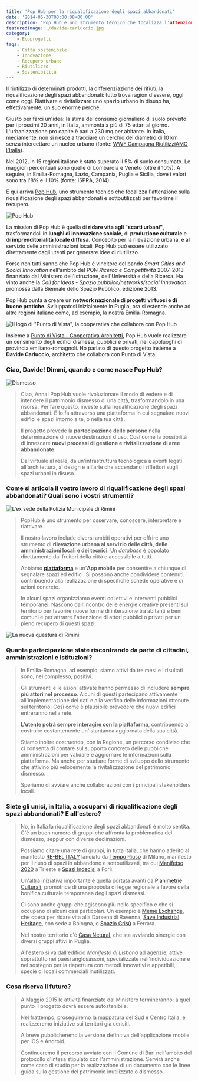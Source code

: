 ```yaml
---
title: 'Pop Hub per la riqualificazione degli spazi abbandonati'
date: '2014-05-30T00:00:08+00:00'
description: 'Pop Hub è uno strumento tecnico che focalizza l'attenzione sulla riqualificazione degli spazi abbandonati e sottoutilizzati per favorire il loro recupero.'
featuredImage: ./davide-carluccio.jpg
category:
    - Ecoprogetti
tags:
    - Città sostenibile
    - Innovazione
    - Recupero urbano
    - Riutilizzo
    - Sostenibilità
---
```


Il riutilizzo di determinati prodotti, la differenziazione dei rifiuti, la riqualificazione degli spazi abbandonati: tutto trova ragion d'essere, oggi come oggi.
Riattivare e rivitalizzare uno spazio urbano in disuso ha, effettivamente, un suo enorme perché.

Giusto per farci un'idea: la stima del consumo giornaliero di suolo previsto per i prossimi 20 anni, in Italia, ammonta a più di 75 ettari al giorno. L'urbanizzazione pro capite è pari a 230 mq per abitante.
In Italia, mediamente, non si riesce a tracciare un cerchio del diametro di 10 km senza intercettare un nucleo urbano (fonte: [WWF Campagna RiutilizziAMO l'Italia](http://www.wwf.it/404error.cfm)).

Nel 2012, in 15 regioni italiane è stato superato il 5% di suolo consumato. Le maggiori percentuali sono quelle di Lombardia e Veneto (oltre il 10%). A seguire, in Emilia-Romagna, Lazio, Campania, Puglia e Sicilia, dove i valori sono tra l'8% e il 10% (fonte: ISPRA, 2014).

E qui arriva [Pop Hub](http://www.pophub.it), uno strumento tecnico che focalizza l'attenzione sulla riqualificazione degli spazi abbandonati e sottoutilizzati per favorirne il recupero.

![Pop Hub](./logo-pop.jpg)

La mission di Pop Hub è quella di **ridare vita agli "scarti urbani"**, trasformandoli in **luoghi di innovazione sociale**, di **produzione culturale** e di **imprenditorialità locale diffusa**.
Concepito per la rilevazione urbana, e al servizio delle amministrazioni locali, Pop Hub può essere utilizzato direttamente dagli utenti per generare idee di riutilizzo.

Forse non tutti sanno che Pop Hub è vincitore del bando *Smart Cities and Social Innovation* nell'ambito del PON *Ricerca e Competitività* 2007-2013 finanziato dal Ministero dell'Istruzione, dell'Università e della Ricerca.
Ha vinto anche la *Call for Ideas - Spazio pubblico/networks/social Innovation* promossa dalla Biennale dello Spazio Pubblico, edizione 2013.

Pop Hub punta a creare un **network nazionale di progetti virtuosi e di buone pratiche**. Sviluppatosi inizialmente in Puglia, ora si estende anche ad altre regioni italiane come, ad esempio, la nostra Emilia-Romagna.

![Il logo di "Punto di Vista", la cooperativa che collabora con Pop Hub](./logo-punto.jpg)

Insieme a [Punto di Vista - Cooperativa Architetti](http://www.puntodivista.eu), Pop Hub vuole realizzare un censimento degli edifici dismessi, pubblici e privati, nei capoluoghi di provincia emiliano-romagnoli.
Ho parlato di questo progetto insieme a **Davide Carluccio**, architetto che collabora con Punto di Vista.

### Ciao, Davide! Dimmi, quando e come nasce Pop Hub?

![Dismesso](./dismesso.jpg)

> Ciao, Anna! Pop Hub vuole rivoluzionare il modo di vedere e di intendere il patrimonio dismesso di una città, trasformandolo in una risorsa. Per fare questo, investe sulla riqualificazione degli spazi abbandonati. E lo fa attraverso una piattaforma in cui segnalare nuovi edifici e spazi intorno a te, o nella tua città.
>
> Il progetto prevede la **partecipazione delle persone** nella determinazione di nuove destinazioni d'uso. Così come la possibilità di innescare **nuovi processi di gestione e rivitalizzazione di aree abbandonate**.
>
> Dal virtuale al reale, da un'infrastruttura tecnologica a eventi legati all'architettura, al design e all'arte che accendano i riflettori sugli spazi urbani in disuso.

### Come si articola il vostro lavoro di riqualificazione degli spazi abbandonati? Quali sono i vostri strumenti?

![L'ex sede della Polizia Municipale di Rimini](./ex-sede-polizia.jpg)

> PopHub è uno strumento per osservare, conoscere, interpretare e riattivare.
>
> Il nostro lavoro include diversi ambiti operativi per offrire uno strumento di **rilevazione urbana al servizio delle città, delle amministrazioni locali e dei tecnici**. Un *database* è popolato direttamente dai fruitori della città e accessibile a tutti.
>
> Abbiamo **[piattaforma](http://www.pophub.it)** e un'**App mobile** per consentire a chiunque di segnalare spazi ed edifici. Si possono anche condividere contenuti, contribuendo alla realizzazione di specifiche schede operative e di azioni concrete.
>
> In alcuni spazi organizziamo eventi collettivi e interventi pubblici temporanei. Nascono dall'incontro delle energie creative presenti sul territorio per favorire nuove forme di interazione tra abitanti e beni comuni e per attrarre l'attenzione di attori pubblici o privati per un pieno recupero di questi spazi.

![La nuova questura di Rimini](./questura-rimini.jpg)

### Quanta partecipazione state riscontrando da parte di cittadini, amministrazioni e istituzioni?

> In Emilia-Romagna, ad esempio, siamo attivi da tre mesi e i risultati sono, nel complesso, positivi.
>
> Gli strumenti e le azioni attivate hanno permesso di includere **sempre più attori nel processo**. Alcuni di questi partecipano attivamente all'implementazione dei dati e alla verifica delle informazioni ottenute sul territorio. Così come è plausibile prevedere che nuovi edifici entreranno nella rete.
>
> **L'utente potrà sempre interagire con la piattaforma**, contribuendo a costruire costantemente un'istantanea aggiornata della sua città.
>
> Stiamo inoltre costruendo, con la Regione, un percorso condiviso che ci consenta di contare sul supporto concreto delle pubbliche amministrazioni per validare e aggiornare le informazioni sulla piattaforma. Ma anche per studiare forme di sviluppo dello strumento che attivino più velocemente la rivitalizzazione del patrimonio dismesso.
>
> Speriamo di avviare anche collaborazioni con i principali stakeholders locali.

### Siete gli unici, in Italia, a occuparvi di riqualificazione degli spazi abbandonati? E all'estero?

> No, in Italia la riqualificazione degli spazi abbandonati è molto sentita. C'è un buon numero di gruppi che affronta la problematica del dismesso, seppur con diverse declinazioni.
>
> Possiamo citare una rete di gruppi, in tutta Italia, che hanno aderito al manifesto [RE-BEL ITALY](http://www.temporiuso.org/?p=3560) lanciato da [Tempo Riuso](http://www.temporiuso.org) di Milano, manifesto per il riuso di spazi in abbandono e sottoutilizzati, tra cui [Manifetso 2020](http://www.manifetso2020.com/M2020/Home_-_M2020.html) a Trieste e [Spazi Indecisi](http://www.spaziindecisi.it) a Forlì.
>
> Un'altra iniziativa importante è quella portata avanti da [Planimetrie Culturali](http://www.planimetrieculturali.org), promotrice di una proposta di legge regionale a favore della bonifica culturale temporanea degli spazi dismessi.
>
> Ci sono anche gruppi che agiscono più nello specifico e che si occupano di alcuni casi particolari. Un esempio è [Meme Exchange](https://www.facebook.com/memeexchange?fref=ts), che opera per ridare vita alla Darsena di Ravenna, [Save Industrial Heritage](http://industryheritage.altervista.org/blog/), con sede a Bologna, o [Spazio Grisù](http://spaziogrisu.org) a Ferrara.
>
> Nel nostro territorio c'è [Casa Netural](http://www.benetural.com), che sta avviando sinergie con diversi gruppi attivi in Puglia.
>
> All'estero si va dall'edificio *Manifesto di Lisbona* ad agenzie, attive soprattutto nei paesi anglosassoni, specializzate nell'individuazione e nel sostegno per la riapertura con metodi innovativi e appetibili, specie di locali commerciali inutilizzati.

### Cosa riserva il futuro?

> A Maggio 2015 le attività finanziate dal Ministero termineranno: a quel punto il progetto dovrà essere autostenibile.
>
> Nel frattempo, proseguiremo la mappatura del Sud e Centro Italia, e realizzeremo iniziative sui territori già censiti.
>
> A breve pubblicheremo la versione definitiva dell'applicazione mobile per iOS e Android.
>
> Continueremo il percorso avviato con il Comune di Bari nell'ambito del protocollo d'intesa stipulato con l'amministrazione. Servirà anche come caso di studio per la realizzazione di un documento con le linee guida sulla gestione del patrimonio inutilizzato o dismesso.
